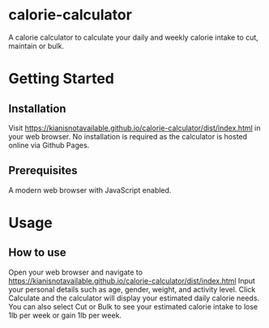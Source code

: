 # calorie-calculator
A calorie calculator to calculate your daily and weekly calorie intake to cut, maintain or bulk.
# Getting Started
## Installation
Visit https://kianisnotavailable.github.io/calorie-calculator/dist/index.html in your web browser. No installation is required as the calculator is hosted online via Github Pages.
## Prerequisites
A modern web browser with JavaScript enabled.
# Usage
## How to use
Open your web browser and navigate to https://kianisnotavailable.github.io/calorie-calculator/dist/index.html
Input your personal details such as age, gender, weight, and activity level.
Click Calculate and the calculator will display your estimated daily calorie needs.
You can also select Cut or Bulk to see your estimated calorie intake to lose 1lb per week or gain 1lb per week.

